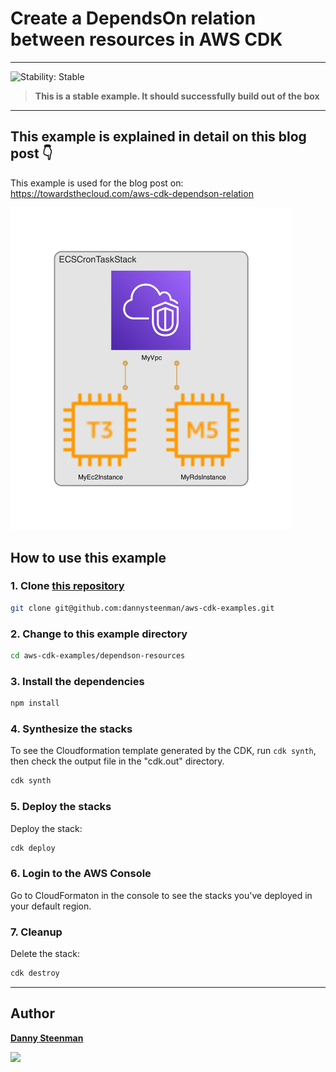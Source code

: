 # Create a DependsOn relation between resources in AWS CDK
---

![Stability: Stable](https://img.shields.io/badge/stability-Stable-success.svg?style=for-the-badge)

> **This is a stable example. It should successfully build out of the box**

---

## This example is explained in detail on this blog post 👇

This example is used for the blog post on: https://towardsthecloud.com/aws-cdk-dependson-relation

<img src="./diagram.png" alt="cdk diagram" width="450"/>

## How to use this example

### 1. Clone [this repository](https://github.com/dannysteenman/aws-cdk-examples)

```bash
git clone git@github.com:dannysteenman/aws-cdk-examples.git
```

### 2. Change to this example directory

```bash
cd aws-cdk-examples/dependson-resources
```

### 3. Install the dependencies

```bash
npm install
```

### 4. Synthesize the stacks

To see the Cloudformation template generated by the CDK, run `cdk synth`, then check the output file in the "cdk.out" directory.

```bash
cdk synth
```

### 5. Deploy the stacks

Deploy the stack:

```bash
cdk deploy
```

### 6. Login to the AWS Console

Go to CloudFormaton in the console to see the stacks you've deployed in your default region.

### 7. Cleanup

Delete the stack:

```bash
cdk destroy
```

---

## Author

**[Danny Steenman](https://github.com/dannysteenman)**

<p align="left">
  <a href="https://twitter.com/dannysteenman"><img src="https://img.shields.io/twitter/follow/dannysteenman?label=%40dannysteenman&style=social"></a>
</p>
